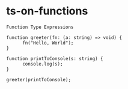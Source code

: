 # ts-on-functions

`Function Type Expressions`

```
function greeter(fn: (a: string) => void) {
      fn("Hello, World");
}

function printToConsole(s: string) {
      console.log(s);
}

greeter(printToConsole);
```
